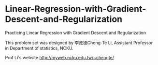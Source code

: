 # Linear-Regression-with-Gradient-Descent-and-Regularization
Practicing Linear Regression with Gradient Descent and Regularization

This problem set was designed by 李政德Cheng-Te Li, Assistant Professor in Department of statistics, NCKU.

Prof Li's website:http://myweb.ncku.edu.tw/~chengte/
